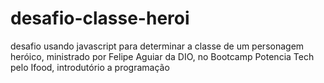 # desafio-classe-heroi
desafio usando javascript para determinar a classe de um personagem heróico, ministrado por Felipe Aguiar da DIO, no Bootcamp Potencia Tech pelo Ifood, introdutório a programação

